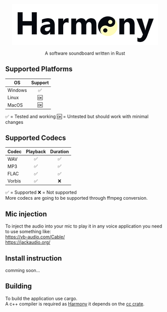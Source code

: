<p align="center">
  <img src="https://github.com/Kl4rry/Harmony/blob/main/res/logo.png" />
</p>

<p align="center">A software soundboard written in Rust</p>

## Supported Platforms
| OS            | Support|
| ------------- |:------:|
| Windows       | ✅ |
| Linux         | 🆗 |
| MacOS         | 🆗 |

✅ = Tested and working 🆗 = Untested but should work with minimal changes

## Supported Codecs
| Codec         | Playback | Duration |
| ------------- |:------:|:------:|
| WAV           | ✅ | ✅ |
| MP3           | ✅ | ✅ |
| FLAC          | ✅ | ✅ |
| Vorbis        | ✅ | ❌ |

✅ = Supported ❌ = Not supported  
More codecs are going to be supported through ffmpeg conversion.

## Mic injection
To inject the audio into your mic to play it in any voice application you need to use something like:  
https://vb-audio.com/Cable/   
https://jackaudio.org/

## Install instruction
comming soon...

## Building
To build the application use cargo.  
A c++ compiler is required as [Harmony](https://github.com/Kl4rry/Harmony) it depends on the [cc crate](https://crates.io/crates/cc).
